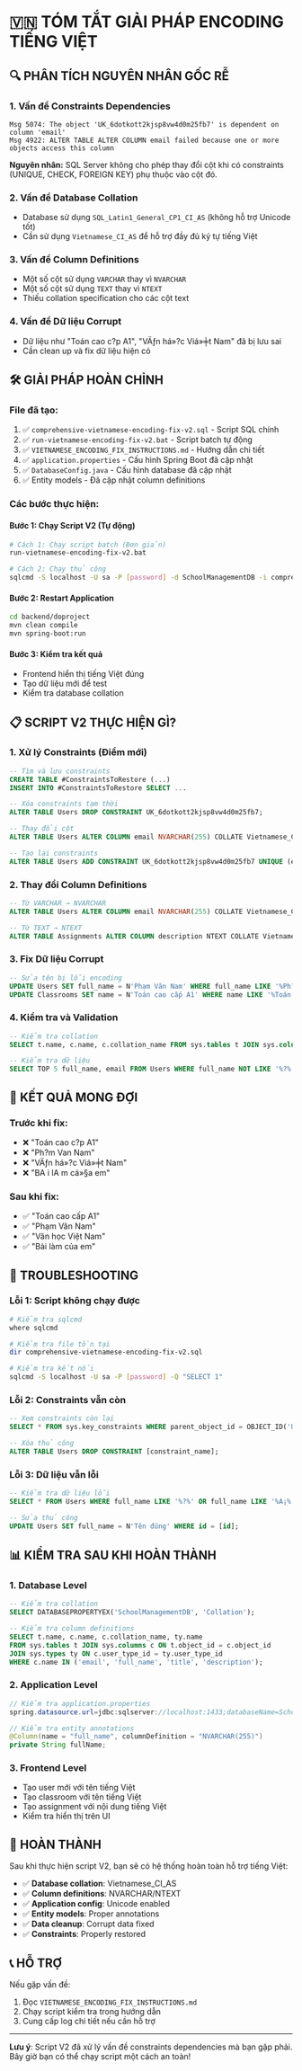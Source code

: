# 🇻🇳 TÓM TẮT GIẢI PHÁP ENCODING TIẾNG VIỆT

## 🔍 **PHÂN TÍCH NGUYÊN NHÂN GỐC RỄ**

### **1. Vấn đề Constraints Dependencies**
```
Msg 5074: The object 'UK_6dotkott2kjsp8vw4d0m25fb7' is dependent on column 'email'
Msg 4922: ALTER TABLE ALTER COLUMN email failed because one or more objects access this column
```

**Nguyên nhân:** SQL Server không cho phép thay đổi cột khi có constraints (UNIQUE, CHECK, FOREIGN KEY) phụ thuộc vào cột đó.

### **2. Vấn đề Database Collation**
- Database sử dụng `SQL_Latin1_General_CP1_CI_AS` (không hỗ trợ Unicode tốt)
- Cần sử dụng `Vietnamese_CI_AS` để hỗ trợ đầy đủ ký tự tiếng Việt

### **3. Vấn đề Column Definitions**
- Một số cột sử dụng `VARCHAR` thay vì `NVARCHAR`
- Một số cột sử dụng `TEXT` thay vì `NTEXT`
- Thiếu collation specification cho các cột text

### **4. Vấn đề Dữ liệu Corrupt**
- Dữ liệu như "Toán cao c?p A1", "VÄƒn há»?c Viá»╪t Nam" đã bị lưu sai
- Cần clean up và fix dữ liệu hiện có

## 🛠️ **GIẢI PHÁP HOÀN CHỈNH**

### **File đã tạo:**
1. ✅ `comprehensive-vietnamese-encoding-fix-v2.sql` - Script SQL chính
2. ✅ `run-vietnamese-encoding-fix-v2.bat` - Script batch tự động
3. ✅ `VIETNAMESE_ENCODING_FIX_INSTRUCTIONS.md` - Hướng dẫn chi tiết
4. ✅ `application.properties` - Cấu hình Spring Boot đã cập nhật
5. ✅ `DatabaseConfig.java` - Cấu hình database đã cập nhật
6. ✅ Entity models - Đã cập nhật column definitions

### **Các bước thực hiện:**

#### **Bước 1: Chạy Script V2 (Tự động)**
```bash
# Cách 1: Chạy script batch (Đơn giản)
run-vietnamese-encoding-fix-v2.bat

# Cách 2: Chạy thủ công
sqlcmd -S localhost -U sa -P [password] -d SchoolManagementDB -i comprehensive-vietnamese-encoding-fix-v2.sql
```

#### **Bước 2: Restart Application**
```bash
cd backend/doproject
mvn clean compile
mvn spring-boot:run
```

#### **Bước 3: Kiểm tra kết quả**
- Frontend hiển thị tiếng Việt đúng
- Tạo dữ liệu mới để test
- Kiểm tra database collation

## 📋 **SCRIPT V2 THỰC HIỆN GÌ?**

### **1. Xử lý Constraints (Điểm mới)**
```sql
-- Tìm và lưu constraints
CREATE TABLE #ConstraintsToRestore (...)
INSERT INTO #ConstraintsToRestore SELECT ...

-- Xóa constraints tạm thời
ALTER TABLE Users DROP CONSTRAINT UK_6dotkott2kjsp8vw4d0m25fb7;

-- Thay đổi cột
ALTER TABLE Users ALTER COLUMN email NVARCHAR(255) COLLATE Vietnamese_CI_AS NOT NULL;

-- Tạo lại constraints
ALTER TABLE Users ADD CONSTRAINT UK_6dotkott2kjsp8vw4d0m25fb7 UNIQUE (email);
```

### **2. Thay đổi Column Definitions**
```sql
-- Từ VARCHAR → NVARCHAR
ALTER TABLE Users ALTER COLUMN email NVARCHAR(255) COLLATE Vietnamese_CI_AS NOT NULL;

-- Từ TEXT → NTEXT  
ALTER TABLE Assignments ALTER COLUMN description NTEXT COLLATE Vietnamese_CI_AS;
```

### **3. Fix Dữ liệu Corrupt**
```sql
-- Sửa tên bị lỗi encoding
UPDATE Users SET full_name = N'Phạm Văn Nam' WHERE full_name LIKE '%Ph?m Van Nam%';
UPDATE Classrooms SET name = N'Toán cao cấp A1' WHERE name LIKE '%Toán cao c?p A1%';
```

### **4. Kiểm tra và Validation**
```sql
-- Kiểm tra collation
SELECT t.name, c.name, c.collation_name FROM sys.tables t JOIN sys.columns c...

-- Kiểm tra dữ liệu
SELECT TOP 5 full_name, email FROM Users WHERE full_name NOT LIKE '%?%';
```

## 🎯 **KẾT QUẢ MONG ĐỢI**

### **Trước khi fix:**
- ❌ "Toán cao c?p A1"
- ❌ "Ph?m Van Nam"
- ❌ "VÄƒn há»?c Viá»╪t Nam"
- ❌ "BA i lA m cá»§a em"

### **Sau khi fix:**
- ✅ "Toán cao cấp A1"
- ✅ "Phạm Văn Nam"
- ✅ "Văn học Việt Nam"
- ✅ "Bài làm của em"

## 🔧 **TROUBLESHOOTING**

### **Lỗi 1: Script không chạy được**
```bash
# Kiểm tra sqlcmd
where sqlcmd

# Kiểm tra file tồn tại
dir comprehensive-vietnamese-encoding-fix-v2.sql

# Kiểm tra kết nối
sqlcmd -S localhost -U sa -P [password] -Q "SELECT 1"
```

### **Lỗi 2: Constraints vẫn còn**
```sql
-- Xem constraints còn lại
SELECT * FROM sys.key_constraints WHERE parent_object_id = OBJECT_ID('Users');

-- Xóa thủ công
ALTER TABLE Users DROP CONSTRAINT [constraint_name];
```

### **Lỗi 3: Dữ liệu vẫn lỗi**
```sql
-- Kiểm tra dữ liệu lỗi
SELECT * FROM Users WHERE full_name LIKE '%?%' OR full_name LIKE '%A¡%';

-- Sửa thủ công
UPDATE Users SET full_name = N'Tên đúng' WHERE id = [id];
```

## 📊 **KIỂM TRA SAU KHI HOÀN THÀNH**

### **1. Database Level**
```sql
-- Kiểm tra collation
SELECT DATABASEPROPERTYEX('SchoolManagementDB', 'Collation');

-- Kiểm tra column definitions
SELECT t.name, c.name, c.collation_name, ty.name 
FROM sys.tables t JOIN sys.columns c ON t.object_id = c.object_id
JOIN sys.types ty ON c.user_type_id = ty.user_type_id
WHERE c.name IN ('email', 'full_name', 'title', 'description');
```

### **2. Application Level**
```java
// Kiểm tra application.properties
spring.datasource.url=jdbc:sqlserver://localhost:1433;databaseName=SchoolManagementDB;encrypt=false;trustServerCertificate=true;sendStringParametersAsUnicode=true;characterEncoding=UTF-8;useUnicode=true;collation=Vietnamese_CI_AS

// Kiểm tra entity annotations
@Column(name = "full_name", columnDefinition = "NVARCHAR(255)")
private String fullName;
```

### **3. Frontend Level**
- Tạo user mới với tên tiếng Việt
- Tạo classroom với tên tiếng Việt
- Tạo assignment với nội dung tiếng Việt
- Kiểm tra hiển thị trên UI

## 🎉 **HOÀN THÀNH**

Sau khi thực hiện script V2, bạn sẽ có hệ thống hoàn toàn hỗ trợ tiếng Việt:

- ✅ **Database collation**: Vietnamese_CI_AS
- ✅ **Column definitions**: NVARCHAR/NTEXT 
- ✅ **Application config**: Unicode enabled
- ✅ **Entity models**: Proper annotations
- ✅ **Data cleanup**: Corrupt data fixed
- ✅ **Constraints**: Properly restored

## 📞 **HỖ TRỢ**

Nếu gặp vấn đề:
1. Đọc `VIETNAMESE_ENCODING_FIX_INSTRUCTIONS.md`
2. Chạy script kiểm tra trong hướng dẫn
3. Cung cấp log chi tiết nếu cần hỗ trợ

---

**Lưu ý**: Script V2 đã xử lý vấn đề constraints dependencies mà bạn gặp phải. Bây giờ bạn có thể chạy script một cách an toàn! 